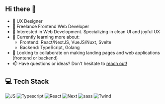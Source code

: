## Hi there 👋

- 💼 UX Designer
- 🔧 Freelance Frontend Web Developer
- 🔭 Interested in Web Development. Specializing in clean UI and joyful UX
- 🌱 Currently learning more about:
  - Frontend: React/NextJS, VueJS/Nuxt, Svelte
  - Backend: TypeScript, Golang
- 👯 Looking to collaborate on making landing pages and web applications (frontend or backend)
- 📫 Have questions or ideas? Don't hesitate to [reach out!](mailto:alifanandityoarifin@gmail.com)

## 💻 Tech Stack
![JS](https://img.shields.io/badge/JavaScript-323330?style=for-the-badge&logo=javascript&logoColor=F7DF1E)
![Typescript](https://img.shields.io/badge/TypeScript-007ACC?style=for-the-badge&logo=typescript&logoColor=white)
![React](https://img.shields.io/badge/React-20232A?style=for-the-badge&logo=react&logoColor=61DAFB)
![Next](https://img.shields.io/badge/next.js-000000?style=for-the-badge&logo=nextdotjs&logoColor=white)
![sass](https://img.shields.io/badge/Sass-CC6699?style=for-the-badge&logo=sass&logoColor=white)
![Twind](https://img.shields.io/badge/Tailwind_CSS-38B2AC?style=for-the-badge&logo=tailwind-css&logoColor=white)
